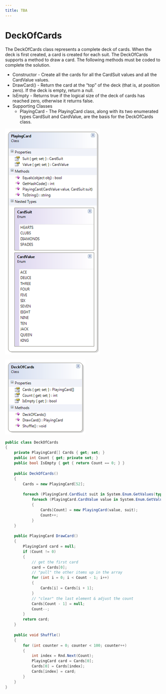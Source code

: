 ```yaml
---
title: TBA
---
```

# DeckOfCards

The DeckOfCards class represents a complete deck of cards. When the deck is first created, a card is created for each suit. The DeckOfCards supports a method to draw a card. The following methods must be coded to complete the solution.

* Constructor - Create all the cards for all the CardSuit values and all the CardValue values.
* DrawCard() - Return the card at the “top” of the deck (that is, at position zero). If the deck is empty, return a null.
* IsEmpty - Returns true if the logical size of the deck of cards has reached zero, otherwise it returns false.
* Supporting Classes
  * PlayingCard - The PlayingCard class, along with its two enumerated types CardSuit and CardValue, are the basis for the DeckOfCards class.

![](./L-PlayingCard.png)

![](./L-DeckOfCards.png)

```csharp
public class DeckOfCards
{
    private PlayingCard[] Cards { get; set; }
    public int Count { get; private set; }
    public bool IsEmpty { get { return Count == 0; } }

    public DeckOfCards()
    {
        Cards = new PlayingCard[52];

        foreach (PlayingCard.CardSuit suit in System.Enum.GetValues(typeof(PlayingCard.CardSuit)))
            foreach (PlayingCard.CardValue value in System.Enum.GetValues(typeof(PlayingCard.CardValue)))
            {
                Cards[Count] = new PlayingCard(value, suit);
                Count++;
            }
    }

    public PlayingCard DrawCard()
    {
        PlayingCard card = null;
        if (Count != 0)
        {
            // get the first card
            card = Cards[0];
            // "pull" the other items up in the array
            for (int i = 0; i < Count - 1; i++)
            {
                Cards[i] = Cards[i + 1];
            }
            // "clear" the last element & adjust the count
            Cards[Count - 1] = null;
            Count--;
        }
        return card;
    }

    public void Shuffle()
    {
        for (int counter = 0; counter < 100; counter++)
        {
            int index = Rnd.Next(Count);
            PlayingCard card = Cards[0];
            Cards[0] = Cards[index];
            Cards[index] = card;
        }
    }
}
```
